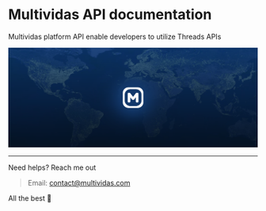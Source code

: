 # Multividas API documentation

Multividas platform API enable developers to utilize Threads APIs

<img src="./docs/public/images/cover.png" alt="multividas-blog" />

----- 
Need helps? Reach me out

> Email: contact@multividas.com

All the best :beer:

